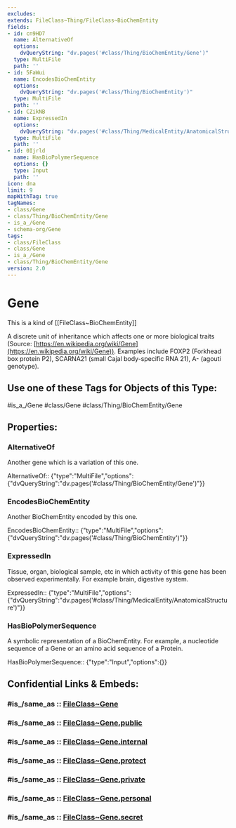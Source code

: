 ```yaml
---
excludes: 
extends: FileClass~Thing/FileClass~BioChemEntity
fields:
- id: cn9HD7
  name: AlternativeOf
  options:
    dvQueryString: "dv.pages('#class/Thing/BioChemEntity/Gene')"
  type: MultiFile
  path: ''
- id: 5FaWui
  name: EncodesBioChemEntity
  options:
    dvQueryString: "dv.pages('#class/Thing/BioChemEntity')"
  type: MultiFile
  path: ''
- id: CZikNB
  name: ExpressedIn
  options:
    dvQueryString: "dv.pages('#class/Thing/MedicalEntity/AnatomicalStructure')"
  type: MultiFile
  path: ''
- id: 0Ijrld
  name: HasBioPolymerSequence
  options: {}
  type: Input
  path: ''
icon: dna
limit: 9
mapWithTag: true
tagNames:
- class/Gene
- class/Thing/BioChemEntity/Gene
- is_a_/Gene
- schema-org/Gene
tags:
- class/FileClass
- class/Gene
- is_a_/Gene
- class/Thing/BioChemEntity/Gene
version: 2.0
---
```


# Gene
This is a kind of [[FileClass~BioChemEntity]]

A discrete unit of inheritance which affects one or more biological traits (Source: [https://en.wikipedia.org/wiki/Gene](https://en.wikipedia.org/wiki/Gene)). Examples include FOXP2 (Forkhead box protein P2), SCARNA21 (small Cajal body-specific RNA 21), A- (agouti genotype).


## Use one of these Tags for Objects of this Type:

#is_a_/Gene
#class/Gene
#class/Thing/BioChemEntity/Gene

## Properties:

### AlternativeOf
Another gene which is a variation of this one.

AlternativeOf:: {"type":"MultiFile","options":{"dvQueryString":"dv.pages('#class/Thing/BioChemEntity/Gene')"}}

### EncodesBioChemEntity
Another BioChemEntity encoded by this one.

EncodesBioChemEntity:: {"type":"MultiFile","options":{"dvQueryString":"dv.pages('#class/Thing/BioChemEntity')"}}

### ExpressedIn
Tissue, organ, biological sample, etc in which activity of this gene has been observed experimentally. For example brain, digestive system.

ExpressedIn:: {"type":"MultiFile","options":{"dvQueryString":"dv.pages('#class/Thing/MedicalEntity/AnatomicalStructure')"}}

### HasBioPolymerSequence
A symbolic representation of a BioChemEntity. For example, a nucleotide sequence of a Gene or an amino acid sequence of a Protein.

HasBioPolymerSequence:: {"type":"Input","options":{}}


## Confidential Links & Embeds: 

### #is_/same_as :: [FileClass~Gene](/_Standards/fileClass/FileClass~Thing/FileClass~BioChemEntity/FileClass~Gene.md) 

### #is_/same_as :: [FileClass~Gene.public](/_public/fileClass/FileClass~Thing/FileClass~BioChemEntity/FileClass~Gene.public.md) 

### #is_/same_as :: [FileClass~Gene.internal](/_internal/fileClass/FileClass~Thing/FileClass~BioChemEntity/FileClass~Gene.internal.md) 

### #is_/same_as :: [FileClass~Gene.protect](/_protect/fileClass/FileClass~Thing/FileClass~BioChemEntity/FileClass~Gene.protect.md) 

### #is_/same_as :: [FileClass~Gene.private](/_private/fileClass/FileClass~Thing/FileClass~BioChemEntity/FileClass~Gene.private.md) 

### #is_/same_as :: [FileClass~Gene.personal](/_personal/fileClass/FileClass~Thing/FileClass~BioChemEntity/FileClass~Gene.personal.md) 

### #is_/same_as :: [FileClass~Gene.secret](/_secret/fileClass/FileClass~Thing/FileClass~BioChemEntity/FileClass~Gene.secret.md)


